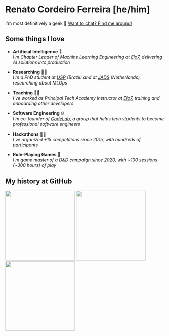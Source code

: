 # Renato Cordeiro Ferreira [he/him]

I'm most definitively a geek 🖖 [Want to chat? Find me around!](https://linktr.ee/renatocf)

## Some things I love

- **Artificial Intelligence** 🤖 <br> _I'm Chapter Leader of Machine Learning Engineering at [Elo7][elo7], delivering AI solutions into production_

- **Researching** 🧑‍🎓 <br> _I'm a PhD student at [USP][usp] (Brazil) and at [JADS][jads] (Netherlands), researching about MLOps_

- **Teaching** 👨‍🏫 <br> _I've worked as Principal Tech Academy Instructor at [Elo7][elo7], training and onboarding other developers_

- **Software Engineering** 🌐 <br> _I'm co-founder of [CodeLab][codelab], a group that helps tech students to become professional software engineers_

- **Hackathons** 🧑‍💻 <br> _I've organized +15 competitions since 2015, with hundreds of participants_

- **Role-Playing Games** 🐲 <br> _I'm game master of a D&D campaign since 2020, with ~100 sessions  (~300 hours) of play_

## My history at GitHub

<div align="left">
  <img height=220 src="https://streak-stats.demolab.com/?user=renatocf&date_format=Y.m.d&card_width=710" />
  <img height=220 src="https://renatocf-github-readme-stats.vercel.app/api?username=renatocf&custom_title=General%20GitHub%20Stats%20📈&show_icons=true&include_all_commits=true&show=reviews&card_width=350" />
  <img height=220 src="https://renatocf-github-readme-stats.vercel.app/api/top-langs/?username=renatocf&custom_title=Most%20Used%20Languages%20🧑‍💻&layout=compact&size_weight=0.5&count_weight=1&langs_count=10&card_width=350" />
</div>

<!--
**renatocf/renatocf** is a ✨ _special_ ✨ repository because its `README.md` (this file) appears on your GitHub profile.

<br/>

Here are some ideas to get you started:

- 🔭 I’m currently working on ...
- 🌱 I’m currently learning ...
- 👯 I’m looking to collaborate on ...
- 🤔 I’m looking for help with ...
- 💬 Ask me about ...
- 📫 How to reach me: ...
- 😄 Pronouns: ...
- ⚡ Fun fact: ...
-->

[elo7]: https://www.elo7.com.br/sobre
[usp]: https://usp.br
[jads]: https://jads.nl
[codelab]: https://github.com/uspcodelab
